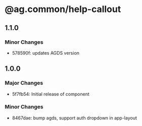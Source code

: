 # @ag.common/help-callout

## 1.1.0

### Minor Changes

- 578590f: updates AGDS version

## 1.0.0

### Major Changes

- 5f7fb54: Initial release of component

### Minor Changes

- 8467dae: bump agds, support auth dropdown in app-layout
